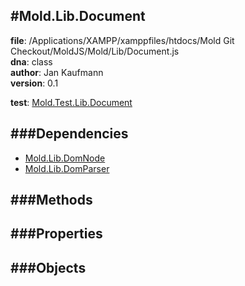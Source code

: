 
#Mold.Lib.Document
---------------------------------------

__file__: /Applications/XAMPP/xamppfiles/htdocs/Mold Git Checkout/MoldJS/Mold/Lib/Document.js  
__dna__: class  
__author__: Jan Kaufmann  
__version__: 0.1  
	

__test__: [Mold.Test.Lib.Document](../../Mold/Test/Lib/Document.md) 






###Dependencies
--------------

* [Mold.Lib.DomNode](../../Mold/Lib/DomNode.md) 
* [Mold.Lib.DomParser](../../Mold/Lib/DomParser.md) 



   
###Methods
--------------
 

 
  
###Properties
-------------


 

###Objects
------------



		
